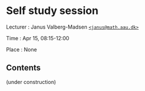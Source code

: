 # Self study session

Lecturer
: Janus Valberg-Madsen [`<janus@math.aau.dk>`](mailto:janus@math.aau.dk)

Time
: Apr 15, 08:15-12:00

Place
: None


## Contents

(under construction)
